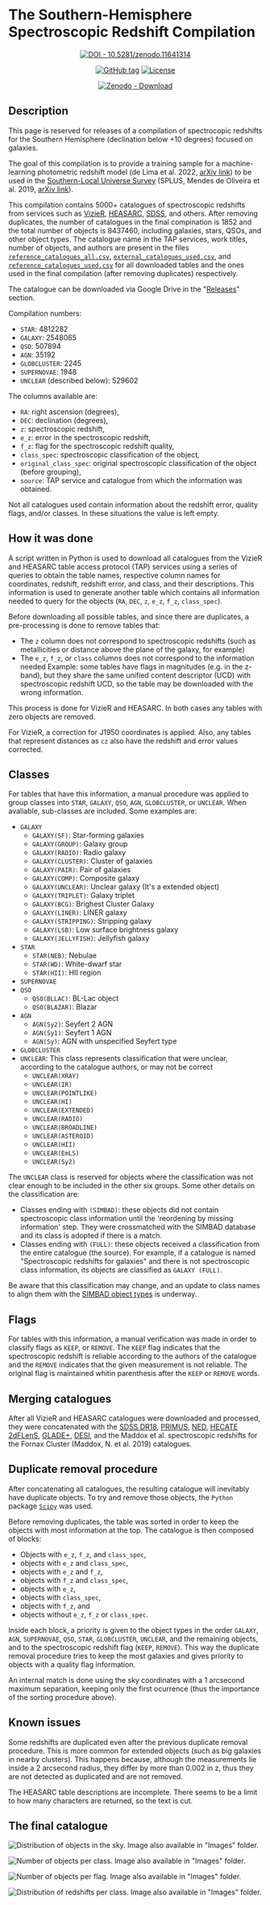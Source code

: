 # The Southern-Hemisphere Spectroscopic Redshift Compilation
<div align="center">
 
[![DOI - 10.5281/zenodo.11641314](https://img.shields.io/badge/DOI-10.5281%2Fzenodo.11641314-0677b8?logo=doi&logoColor=white)](https://zenodo.org/doi/10.5281/zenodo.11641314)

[![GitHub tag](https://img.shields.io/github/tag/ErikVini/SpecZCompilation?include_prereleases=&sort=semver&color=blue)](https://github.com/ErikVini/SpecZCompilation/releases/)
[![License](https://img.shields.io/badge/License-MIT-blue)](#license)

<!-- [![Google Drive - Download](https://img.shields.io/badge/Google_Drive-Download-4688F4?logo=googledrive&logoColor=FFFFFF)](https://drive.google.com/file/d/1h4DmddmsLVkBqRMJCAOkLjk2ayu9OjWk/view) -->

[![Zenodo - Download](https://img.shields.io/badge/Zenodo-Download-2ea44f?logo=zenodo&logoColor=white)](https://zenodo.org/records/12728524)

</div>

## Description
This page is reserved for releases of a compilation of spectrocopic redshifts for the Southern Hemisphere (declination below +10 degrees) focused on galaxies. 

The goal of this compilation is to provide a training sample for a machine-learning photometric redshift model (de Lima et al. 2022, [arXiv link](https://arxiv.org/abs/2110.13901)) to be used in the [Southern-Local Universe Survey](https://splus.cloud/) (SPLUS, Mendes de Oliveira et al. 2019, [arXiv link](https://arxiv.org/abs/1907.01567)).

This compilation contains 5000+ catalogues of spectroscopic redshifts from services such as [VizieR](http://vizier.cds.unistra.fr/), [HEASARC](https://heasarc.gsfc.nasa.gov/), [SDSS](http://skyserver.sdss.org/CasJobs/), and others. After removing duplicates, the number of catalogues in the final compination is 1852 and the total number of objects is 8437460, including galaxies, stars, QSOs, and other object types. The catalogue name in the TAP services, work titles, number of objects, and authors are present in the files [`reference_catalogues_all.csv`](https://github.com/ErikVini/SpecZCompilation/blob/4aea730686da8e0df6a39b4e235a9aed6abdfb09/reference_catalogues_all.csv), [`external_catalogues_used.csv`](https://github.com/ErikVini/SpecZCompilation/blob/4aea730686da8e0df6a39b4e235a9aed6abdfb09/external_catalogues_used.csv), and [`reference_catalogues_used.csv`](https://github.com/ErikVini/SpecZCompilation/blob/4aea730686da8e0df6a39b4e235a9aed6abdfb09/reference_catalogues_used.csv) for all downloaded tables and the ones used in the final compilation (after removing duplicates) respectively.

The catalogue can be downloaded via Google Drive in the "[Releases](https://github.com/ErikVini/SpecZCompilation/releases/latest)" section.

Compilation numbers:
* `STAR`: 4812282
* `GALAXY`: 2548065
* `QSO`: 507894
* `AGN`: 35192
* `GLOBCLUSTER`: 2245
* `SUPERNOVAE`: 1948
* `UNCLEAR` (described below): 529602

The columns available are:
* `RA`: right ascension (degrees),
* `DEC`: declination (degrees),
* `z`: spectroscopic redshift,
* `e_z`: error in the spectroscopic redshift,
* `f_z`: flag for the spectroscopic redshift quality,
* `class_spec`: spectroscopic classification of the object,
* `original_class_spec`: original spectroscopic classification of the object (before grouping),
* `source`: TAP service and catalogue from which the information was obtained.

Not all catalogues used contain information about the redshift error, quality flags, and/or classes. In these situations the value is left empty.

## How it was done
A script written in Python is used to download all catalogues from the VizieR and HEASARC table access protocol (TAP) services using a series of queries to obtain the table names, respective column names for coordinates, redshift, redshift error, and class, and their descriptions. This information is used to generate another table which contains all information needed to query for the objects (`RA`, `DEC`, `z`, `e_z`, `f_z`, `class_spec`).

Before downloading all possible tables, and since there are duplicates, a pre-processing is done to remove tables that:
* The `z` column does not correspond to spectroscopic redshifts (such as metallicities or distance above the plane of the galaxy, for example)
* The `e_z`, `f_z`, or `class` columns does not correspond to the information needed
Example: some tables have flags in magnitudes (e.g. in the z-band), but they share the same unified content descriptor (UCD) with spectroscopic redshift UCD, so the table may be downloaded with the wrong information.

This process is done for VizieR and HEASARC. In both cases any tables with zero objects are removed.

For VizieR, a correction for J1950 coordinates is applied. Also, any tables that represent distances as `cz` also have the redshift and error values corrected.

## Classes

For tables that have this information, a manual procedure was applied to group classes into `STAR`, `GALAXY`, `QSO`, `AGN`, `GLOBCLUSTER`, or `UNCLEAR`. When avaliable, sub-classes are included. Some examples are:

* `GALAXY`
  * `GALAXY(SF)`: Star-forming galaxies
  * `GALAXY(GROUP)`: Galaxy group
  * `GALAXY(RADIO)`: Radio galaxy
  * `GALAXY(CLUSTER)`: Cluster of galaxies
  * `GALAXY(PAIR)`: Pair of galaxies
  * `GALAXY(COMP)`: Composite galaxy
  * `GALAXY(UNCLEAR)`: Unclear galaxy (It's a extended object)
  * `GALAXY(TRIPLET)`: Galaxy triplet
  * `GALAXY(BCG)`: Brighest Cluster Galaxy
  * `GALAXY(LINER)`: LINER galaxy
  * `GALAXY(STRIPPING)`: Stripping galaxy
  * `GALAXY(LSB)`: Low surface brightness galaxy
  * `GALAXY(JELLYFISH)`: Jellyfish galaxy
* `STAR`
  * `STAR(NEB)`: Nebulae
  * `STAR(WD)`: White-dwarf star
  * `STAR(HII)`: HII region
* `SUPERNOVAE`
* `QSO`
  * `QSO(BLLAC)`: BL-Lac object
  * `QSO(BLAZAR)`: Blazar
* `AGN`
  * `AGN(Sy2)`: Seyfert 2 AGN
  * `AGN(Sy1)`: Seyfert 1 AGN
  * `AGN(Sy)`: AGN with unspecified Seyfert type
* `GLOBCLUSTER`
* `UNCLEAR`: This class represents classification that were unclear, according to the catalogue authors, or may not be correct
  * `UNCLEAR(XRAY)`
  * `UNCLEAR(IR)`
  * `UNCLEAR(POINTLIKE)`
  * `UNCLEAR(HI)`
  * `UNCLEAR(EXTENDED)`
  * `UNCLEAR(RADIO)`
  * `UNCLEAR(BROADLINE)`
  * `UNCLEAR(ASTEROID)`
  * `UNCLEAR(HII)`
  * `UNCLEAR(EmLS)`
  * `UNCLEAR(Sy2)`

The `UNCLEAR` class is reserved for objects where the classification was not clear enough to be included in the other six groups. Some other details on the classification are:

* Classes ending with `(SIMBAD)`: these objects did not contain spectroscopic class information until the 'reordening by missing information' step. They were crossmatched with the SIMBAD database and its class is adopted if there is a match.
* Classes ending with `(FULL)`: these objects received a classification from the entire catalogue (the source). For example, if a catalogue is named "Spectroscopic redshifts for galaxies" and there is not spectroscopic class information, its objects are classified as `GALAXY (FULL)`.

Be aware that this classification may change, and an update to class names to align them with the [SIMBAD object types](https://simbad.cds.unistra.fr/Pages/guide/otypes.htx) is underway.

## Flags

For tables with this information, a manual verification was made in order to classify flags as `KEEP`, or `REMOVE`. The `KEEP` flag indicates that the spectroscopic redshift is reliable according to the authors of the catalogue and the `REMOVE` indicates that the given measurement is not reliable. The original flag is maintained whitin parenthesis after the `KEEP` or `REMOVE` words.

## Merging catalogues

After all VizieR and HEASARC catalogues were downloaded and processed, they were concatenated with the [SDSS DR18](http://skyserver.sdss.org/CasJobs/), [PRIMUS](https://primus.ucsd.edu/version1.html), [NED](https://ned.ipac.caltech.edu/), [HECATE](https://hecate.ia.forth.gr/) [2dFLenS](https://2dflens.swin.edu.au/), [GLADE+](https://glade.elte.hu/),  [DESI](https://datalab.noirlab.edu/desi/access.php), and the Maddox et al. spectroscopic redshifts for the Fornax Cluster (Maddox, N. et al. 2019) catalogues.

## Duplicate removal procedure

After concatenating all catalogues, the resulting catalogue will inevitably have duplicate objects. To try and remove those objects, the `Python` package [`Scipy`](https://scipy.org/) was used.

<!-- To try and remove those objects the [STILTS](http://www.star.bris.ac.uk/~mbt/stilts/sun256/index.html) software was used. -->

Before removing duplicates, the table was sorted in order to keep the objects with most information at the top. The catalogue is then composed of blocks:
* Objects with `e_z`, `f_z`, and `class_spec`,
* objects with `e_z` and `class_spec`,
* objects with `e_z` and `f_z`,
* objects with `f_z` and `class_spec`,
* objects with `e_z`,
* objects with `class_spec`,
* objects with `f_z`, and
* objects without `e_z`, `f_z` or `class_spec`.

Inside each block, a priority is given to the object types in the order `GALAXY`, `AGN`, `SUPERNOVAE`, `QSO`, `STAR`, `GLOBCLUSTER`, `UNCLEAR`, and the remaining objects, and to the spectroscopic redshift flag (`KEEP`, `REMOVE`). This way the duplicate removal procedure tries to keep the most galaxies and gives priority to objects with a quality flag information.

An internal match is done using the sky coordinates with a 1 arcsecond maximum separation, keeping only the first ocurrence (thus the importance of the sorting procedure above).

<!-- An internal match is done using the `Sky+X` match parameter with `RA`, `DEC` and `z` with a 2 arcsecond maximum separation in coordinates and 0.002 in redshift, keeping only the first ocurrence (thus the importance of the sorting procedure above):
```
java -jar stilts.jar tmatch1 matcher=sky+1d values='RA DEC z' params='2 0.002' action=keep1 in=InputTable.csv out=OutputTable.csv
``` -->

## Known issues

Some redshifts are duplicated even after the previous duplicate removal procedure. This is more common for extended objects (such as big galaxies in nearby clusters). This happens because, although the measurements lie inside a 2 arcsecond radius, they differ by more than 0.002 in z, thus they are not detected as duplicated and are not removed.

The HEASARC table descriptions are incomplete. There seems to be a limit to how many characters are returned, so the text is cut.

## The final catalogue

![Distribution of objects in the sky. Image also available in "Images" folder.](Images/all_sky_specz_map_2024-06-20.png?raw=true "Distribution of objects in the sky.")

![Number of objects per class. Image also available in "Images" folder.](Images/class_distribution_2024-06-20.png?raw=true "Number of objects per class.")

![Number of objects per flag. Image also available in "Images" folder.](Images/flags_distribution_2024-06-20.png?raw=true "Number of objects per flag.")

![Distribution of redshifts per class. Image also available in "Images" folder.](Images/specz_distribution_2024-06-20.png?raw=true "Distribution of redshifts per class.")
